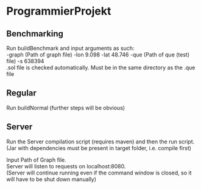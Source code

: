 # ProgrammierProjekt

## Benchmarking
Run buildBenchmark and input arguments as such:   
-graph (Path of graph file)  -lon 9.098  -lat 48.746  -que (Path of que (test) file)  -s 638394   
.sol file is checked automatically. Must be in the same directory as the .que file   

## Regular
Run buildNormal (further steps will be obvious)


## Server
Run the Server compilation script (requires maven) and then the run script. (Jar with dependencies must be present in target folder, i.e. compile first)  

Input Path of Graph file.  
Server will listen to requests on localhost:8080.  
(Server will continue running even if the command window is closed, so it will have to be shut down manually)  
